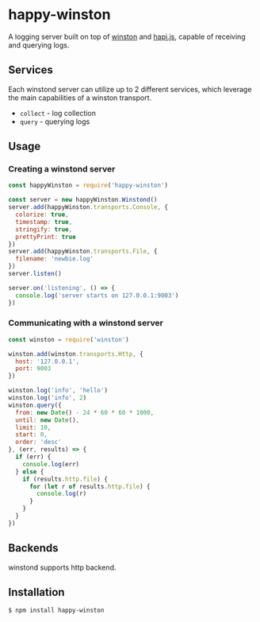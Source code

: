 # happy-winston

A logging server built on top of [winston](https://github.com/winstonjs/winston) and
[hapi.js](https://hapijs.com/), capable of receiving and querying logs.

## Services

Each winstond server can utilize up to 2 different services, which leverage
the main capabilities of a winston transport.

- `collect` - log collection
- `query` - querying logs

## Usage

### Creating a winstond server

``` js
const happyWinston = require('happy-winston')

const server = new happyWinston.Winstond()
server.add(happyWinston.transports.Console, {
  colorize: true,
  timestamp: true,
  stringify: true,
  prettyPrint: true
})
server.add(happyWinston.transports.File, {
  filename: 'newbie.log'
})
server.listen()

server.on('listening', () => {
  console.log('server starts on 127.0.0.1:9003')
})
```

### Communicating with a winstond server

``` js
const winston = require('winston')

winston.add(winston.transports.Http, {
  host: '127.0.0.1',
  port: 9003
})

winston.log('info', 'hello')
winston.log('info', 2)
winston.query({
  from: new Date() - 24 * 60 * 60 * 1000,
  until: new Date(),
  limit: 10,
  start: 0,
  order: 'desc'
}, (err, results) => {
  if (err) {
    console.log(err)
  } else {
    if (results.http.file) {
      for (let r of results.http.file) {
        console.log(r)
      }
    }
  }
})
```

## Backends

winstond supports http backend.

## Installation

``` bash
$ npm install happy-winston
```
